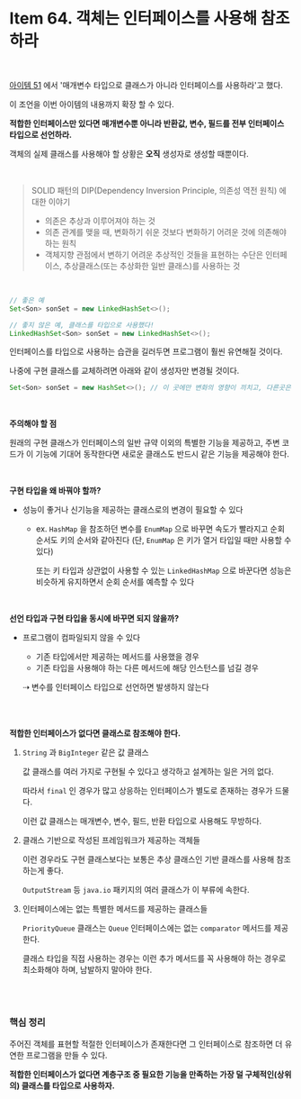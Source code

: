 # Item 64. 객체는 인터페이스를 사용해 참조하라

<br>

[아이템 51](Item51.md) 에서 '매개변수 타입으로 클래스가 아니라 인터페이스를 사용하라'고 했다.

이 조언을 이번 아이템의 내용까지 확장 할 수 있다.

**적합한 인터페이스만 있다면 매개변수뿐 아니라 반환값, 변수, 필드를 전부 인터페이스 타입으로 선언하라.**

객체의 실제 클래스를 사용해야 할 상황은 **오직** 생성자로 생성할 때뿐이다.

<br>

> SOLID 패턴의 DIP(Dependency Inversion Principle, 의존성 역전 원칙) 에 대한 이야기
>
> - 의존은 추상과 이루어져야 하는 것
> - 의존 관계를 맺을 때, 변화하기 쉬운 것보다 변화하기 어려운 것에 의존해야 하는 원칙
> - 객체지향 관점에서 변하기 어려운 추상적인 것들을 표현하는 수단은 인터페이스, 추상클래스(또는 추상화한 일반 클래스)를 사용하는 것

<br>

```java
// 좋은 예
Set<Son> sonSet = new LinkedHashSet<>();

// 좋지 않은 예, 클래스를 타입으로 사용했다!
LinkedHashSet<Son> sonSet = new LinkedHashSet<>();
```

인터페이스를 타입으로 사용하는 습관을 길러두면 프로그램이 훨씬 유연해질 것이다.

나중에 구현 클래스를 교체하려면 아래와 같이 생성자만 변경될 것이다.

```java
Set<Son> sonSet = new HashSet<>(); // 이 곳에만 변화의 영향이 끼치고, 다른곳은 변경하지 않아도 된다!
```

<br>

**주의해야 할 점**

원래의 구현 클래스가 인터페이스의 일반 규약 이외의 특별한 기능을 제공하고, 주변 코드가 이 기능에 기대어 동작한다면 새로운 클래스도 반드시 같은 기능을 제공해야 한다.

<br>

**구현 타입을 왜 바꿔야 할까?**

- 성능이 좋거나 신기능을 제공하는 클래스로의 변경이 필요할 수 있다

  - ex. `HashMap` 을 참조하던 변수를 `EnumMap` 으로 바꾸면 속도가 빨라지고 순회 순서도 키의 순서와 같아진다 
    (단, `EnumMap` 은 키가 열거 타입일 때만 사용할 수 있다)

    또는 키 타입과 상관없이 사용할 수 있는 `LinkedHashMap` 으로 바꾼다면 성능은 비슷하게 유지하면서 순회 순서를 예측할 수 있다

<br>

**선언 타입과 구현 타입을 동시에 바꾸면 되지 않을까?**

- 프로그램이 컴파일되지 않을 수 있다

  - 기존 타입에서만 제공하는 메서드를 사용했을 경우
  - 기존 타입을 사용해야 하는 다른 메서드에 해당 인스턴스를 넘길 경우

  ⇢ 변수를 인터페이스 타입으로 선언하면 발생하지 않는다

<br>

<br>

**적합한 인터페이스가 없다면 클래스로 참조해야 한다.**

1. `String` 과 `BigInteger` 같은 값 클래스

   값 클래스를 여러 가지로 구현될 수 있다고 생각하고 설계하는 일은 거의 없다.

   따라서 `final` 인 경우가 많고 상응하는 인터페이스가 별도로 존재하는 경우가 드물다. 

   이런 값 클래스는 매개변수, 변수, 필드, 반환 타입으로 사용해도 무방하다.

2. 클래스 기반으로 작성된 프레임워크가 제공하는 객체들

   이런 경우라도 구현 클래스보다는 보통은 추상 클래스인 기반 클래스를 사용해 참조하는게 좋다.

   `OutputStream` 등 `java.io` 패키지의 여러 클래스가 이 부류에 속한다.

3. 인터페이스에는 없는 특별한 메서드를 제공하는 클래스들

   `PriorityQueue` 클래스는 `Queue` 인터페이스에는 없는 `comparator` 메서드를 제공한다.

   클래스 타입을 직접 사용하는 경우는 이런 추가 메서드를 꼭 사용해야 하는 경우로 최소화해야 하며, 남발하지 말아야 한다.

<br>

<br>

### 핵심 정리

주어진 객체를 표현할 적절한 인터페이스가 존재한다면 그 인터페이스로 참조하면 더 유연한 프로그램을 만들 수 있다.

**적합한 인터페이스가 없다면 계층구조 중 필요한 기능을 만족하는 가장 덜 구체적인(상위의) 클래스를 타입으로 사용하자.**

<br>